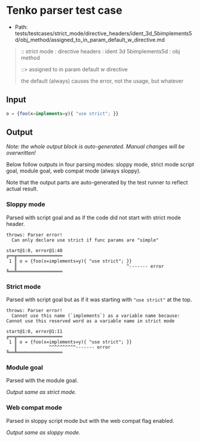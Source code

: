 # Tenko parser test case

- Path: tests/testcases/strict_mode/directive_headers/ident_3d_5bimplements5d/obj_method/assigned_to_in_param_default_w_directive.md

> :: strict mode : directive headers : ident 3d 5bimplements5d : obj method
>
> ::> assigned to in param default w directive
>
> the default (always) causes the error, not the usage, but whatever

## Input


`````js
o = {foo(x=implements=y){ "use strict"; }}
`````

## Output

_Note: the whole output block is auto-generated. Manual changes will be overwritten!_

Below follow outputs in four parsing modes: sloppy mode, strict mode script goal, module goal, web compat mode (always sloppy).

Note that the output parts are auto-generated by the test runner to reflect actual result.

### Sloppy mode

Parsed with script goal and as if the code did not start with strict mode header.

`````
throws: Parser error!
  Can only declare use strict if func params are "simple"

start@1:0, error@1:40
╔══╦═════════════════
 1 ║ o = {foo(x=implements=y){ "use strict"; }}
   ║                                         ^------- error
╚══╩═════════════════

`````

### Strict mode

Parsed with script goal but as if it was starting with `"use strict"` at the top.

`````
throws: Parser error!
  Cannot use this name (`implements`) as a variable name because: Cannot use this reserved word as a variable name in strict mode

start@1:0, error@1:11
╔══╦═════════════════
 1 ║ o = {foo(x=implements=y){ "use strict"; }}
   ║            ^^^^^^^^^^------- error
╚══╩═════════════════

`````


### Module goal

Parsed with the module goal.

_Output same as strict mode._

### Web compat mode

Parsed in sloppy script mode but with the web compat flag enabled.

_Output same as sloppy mode._
